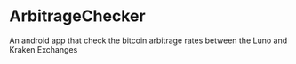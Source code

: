 # ArbitrageChecker
An android app that check the bitcoin arbitrage rates between the Luno and Kraken Exchanges
